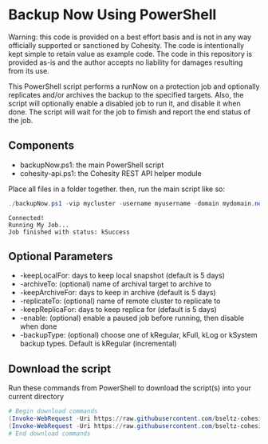 # Backup Now Using PowerShell

Warning: this code is provided on a best effort basis and is not in any way officially supported or sanctioned by Cohesity. The code is intentionally kept simple to retain value as example code. The code in this repository is provided as-is and the author accepts no liability for damages resulting from its use.

This PowerShell script performs a runNow on a protection job and optionally replicates and/or archives the backup to the specified targets. Also, the script will optionally enable a disabled job to run it, and disable it when done. The script will wait for the job to fimish and report the end status of the job.

## Components

* backupNow.ps1: the main PowerShell script
* cohesity-api.ps1: the Cohesity REST API helper module

Place all files in a folder together. then, run the main script like so:

```powershell
./backupNow.ps1 -vip mycluster -username myusername -domain mydomain.net -jobName 'My Job' -keepLocalFor 7 -replicateTo anothercluster -keepReplicaFor 10 -backupType kRegular
```

```text
Connected!
Running My Job...
Job finished with status: kSuccess
```

## Optional Parameters

* -keepLocalFor: days to keep local snapshot (default is 5 days)
* -archiveTo: (optional) name of archival target to archive to
* -keepArchiveFor: days to keep in archive (default is 5 days)
* -replicateTo: (optional) name of remote cluster to replicate to
* -keepReplicaFor: days to keep replica for (default is 5 days)
* -enable: (optional) enable a paused job before running, then disable when done
* -backupType: (optional) choose one of kRegular, kFull, kLog or kSystem backup types. Default is kRegular (incremental)

## Download the script

Run these commands from PowerShell to download the script(s) into your current directory

```powershell
# Begin download commands
(Invoke-WebRequest -Uri https://raw.githubusercontent.com/bseltz-cohesity/scripts/master/powershell/backupNow/backupNow.ps1).content | Out-File backupNow.ps1; (Get-Content backupNow.ps1) | Set-Content backupNow.ps1
(Invoke-WebRequest -Uri https://raw.githubusercontent.com/bseltz-cohesity/scripts/master/powershell/backupNow/cohesity-api.ps1).content | Out-File cohesity-api.ps1; (Get-Content cohesity-api.ps1) | Set-Content cohesity-api.ps1
# End download commands
```
